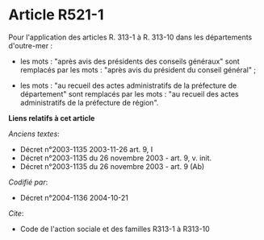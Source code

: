 # Article R521-1

Pour l'application des articles R. 313-1 à R. 313-10 dans les départements d'outre-mer :

- les mots : "après avis des présidents des conseils généraux" sont remplacés par les mots : "après avis du président du
conseil général" ;

- les mots : "au recueil des actes administratifs de la préfecture de département" sont remplacés par les mots : "au recueil
des actes administratifs de la préfecture de région".

**Liens relatifs à cet article**

_Anciens textes_:

  - Décret n°2003-1135 2003-11-26 art. 9, I
  - Décret n°2003-1135 du 26 novembre 2003 - art. 9, v. init.
  - Décret n°2003-1135 du 26 novembre 2003 - art. 9 (Ab)

_Codifié par_:

  - Décret n°2004-1136 2004-10-21

_Cite_:

  - Code de l'action sociale et des familles R313-1 à R313-10
